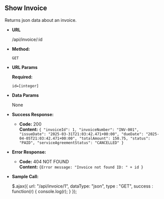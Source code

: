 **Show Invoice**
----
Returns json data about an invoice.

* **URL**

  /api/invoice/:id

* **Method:**

  `GET`

*  **URL Params**


   **Required:**

   `id=[integer]`

* **Data Params**

  None

* **Success Response:**

    * **Code:** 200 <br />
      **Content:** `{
    "invoiceId": 1,
    "invoiceNumber": "INV-001",
    "issueDate": "2025-03-31T21:03:42.471+00:00",
    "dueDate": "2025-04-05T21:03:42.471+00:00",
    "totalAmount": 150.75,
    "status": "PAID",
    "serviceAgreementStatus": "CANCELLED"
}`

* **Error Response:**

  * **Code:** 404 NOT FOUND <br />
      **Content:** `{Error message: "Invoice not found ID: " + id }`


* **Sample Call:**

  $.ajax({
  url: "/api/invoice/1",
  dataType: "json",
  type : "GET",
  success : function(r) {
  console.log(r);
  }
  });
 